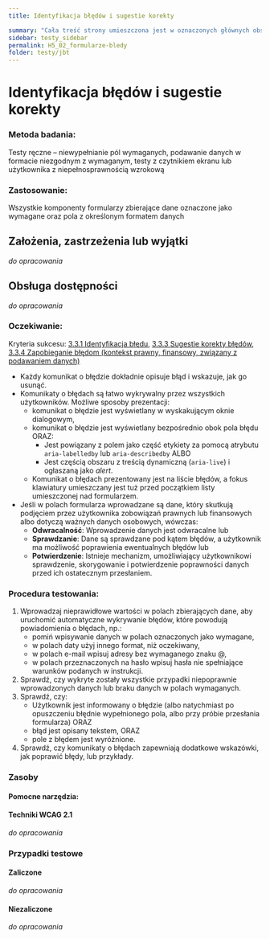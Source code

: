 ```yaml
---
title: Identyfikacja błędów i sugestie korekty

summary: "Cała treść strony umieszczona jest w oznaczonych głównych obszarach (punktach orientacyjnych)."
sidebar: testy_sidebar
permalink: H5_02_formularze-bledy
folder: testy/jbt
---
```



# Identyfikacja błędów i sugestie korekty

### Metoda badania: 
Testy ręczne – niewypełnianie pól wymaganych, podawanie danych w formacie niezgodnym z wymaganym, testy z czytnikiem ekranu lub użytkownika z niepełnosprawnością wzrokową  

### Zastosowanie:
Wszystkie komponenty formularzy zbierające dane oznaczone jako wymagane oraz pola z  określonym formatem danych

## Założenia, zastrzeżenia lub wyjątki
_do opracowania_

## Obsługa dostępności
_do opracowania_

### Oczekiwanie:
Kryteria sukcesu: [3.3.1 Identyfikacja błędu](https://wcag.lepszyweb.pl/#error-identification), [3.3.3 Sugestie korekty błędów](https://wcag.lepszyweb.pl/#error-suggestion), [3.3.4 Zapobieganie błędom (kontekst prawny, finansowy, związany z podawaniem danych)](https://wcag.lepszyweb.pl/#error-prevention-legal-financial-data)
-	Każdy komunikat o błędzie dokładnie opisuje błąd i wskazuje, jak go usunąć.
-	Komunikaty o błędach są łatwo wykrywalny przez wszystkich użytkowników. Możliwe sposoby prezentacji:
    - komunikat o błędzie jest wyświetlany w wyskakującym oknie dialogowym,
    - komunikat o błędzie jest wyświetlany bezpośrednio obok pola błędu ORAZ:
      - Jest powiązany z polem jako część etykiety za pomocą atrybutu `aria-labelledby` lub `aria-describedby` ALBO
      - Jest częścią obszaru z treścią dynamiczną (`aria-live`) i ogłaszaną jako *alert*.
    - Komunikat o błędach prezentowany jest na liście błędów, a fokus klawiatury umieszczany jest tuż przed początkiem listy umieszczonej nad formularzem.
-	Jeśli w polach formularza wprowadzane są dane, który skutkują podjęciem przez użytkownika zobowiązań prawnych lub finansowych albo dotyczą ważnych danych osobowych, wówczas:
    - **Odwracalność**: Wprowadzenie danych jest odwracalne lub
    - **Sprawdzanie**: Dane są sprawdzane pod kątem błędów, a użytkownik ma możliwość poprawienia ewentualnych błędów lub
    - **Potwierdzenie**: Istnieje mechanizm, umożliwiający użytkownikowi sprawdzenie, skorygowanie i potwierdzenie poprawności danych przed ich ostatecznym przesłaniem.

### Procedura testowania:
1.	Wprowadzaj nieprawidłowe wartości w polach zbierających dane, aby uruchomić automatyczne wykrywanie błędów, które powodują powiadomienia o błędach, np.:
    - pomiń wpisywanie danych w polach oznaczonych jako wymagane,
    - w polach daty użyj innego format, niż oczekiwany,
    - w polach e-mail wpisuj adresy bez wymaganego znaku @,
    - w polach przeznaczonych na hasło wpisuj hasła nie spełniające warunków podanych w instrukcji.
2.	Sprawdź, czy wykryte zostały wszystkie przypadki niepoprawnie wprowadzonych danych lub braku danych w polach wymaganych.
3.	Sprawdź, czy:
    - Użytkownik jest informowany o błędzie (albo natychmiast po opuszczeniu błędnie wypełnionego pola, albo przy próbie przesłania formularza) ORAZ
    - błąd jest opisany tekstem, ORAZ
    - pole z błędem jest wyróżnione.
4.	Sprawdź, czy komunikaty o błędach zapewniają dodatkowe wskazówki, jak poprawić błędy, lub przykłady.   

### Zasoby

#### Pomocne narzędzia:

#### Techniki WCAG 2.1
_do opracowania_

### Przypadki testowe

#### Zaliczone
_do opracowania_

#### Niezaliczone
_do opracowania_ 
  


